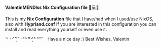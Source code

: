 **ValentinMENDIss Nix Configuration file**   🐧💻🔧


This is my **Nix Configuration** file that I have/had when I used/use NixOS, also with **Hyprland.conf** If you are interested in this configuration you can install and read everything yourself or even use it.


⠓⠐⠊⢙⠑⠚⠓⠛⢚⠓⠛⠋⠀
Have  a nice day :)
Best Wishes, Valentin
